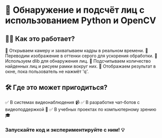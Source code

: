 # 🙂 Обнаружение и подсчёт лиц с использованием Python и OpenCV

## 👨‍💻 Как это работает?

  💬 Открываем камеру и захватываем кадры в реальном времени.
  💬 Переводим изображение в оттенки серого для ускорения обработки.
  💬 Используем dlib для обнаружения лиц.
  💬 Подсчитываем количество найденных лиц и рисуем рамки вокруг них.
  💬 Отображаем результат в окне, пока пользователь не нажмёт 'q'.

## 🛠 Где это может пригодиться?

✅ В системах видеонаблюдения 📹
✅ В разработке чат-ботов с видеоподдержкой 🤖
✅ В учебных проектах по компьютерному зрению 🎓


### Запускайте код и экспериментируйте с ним! 💡
